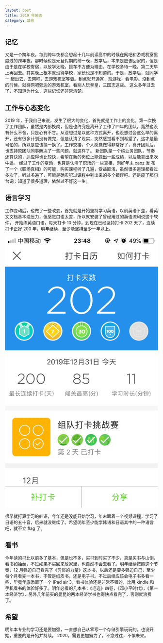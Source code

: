 ```yaml
---
layout: post
title: 2019 年总结
category: 其他
---
```


## 记忆
又是一个跨年夜，每到跨年夜都会想起十几年前读高中的时候在网吧和游戏机室里度过的跨年夜。那时候也是元旦假期的前一晚，放学后，本来是应该回家的，但是
由于是在学校寄宿，以放学太晚，搭车不方便为理由，在学校多待一晚，第二天早上再回去。其实晚上根本就没待学校，家长也是不知道的。于是，放学后，就同学一
起出去，去网吧，去游戏机室等着。到点就开通宵，玩游戏，看电影。没到点的时候，就待网吧旁边的游戏机室，看别人玩拳皇，三国志这些。
这么多年过去了，不知道为什么，这些记忆还非常清楚。  

## 工作与心态变化
2019 年，于我自己来说，发生了很大的变化，首先就是工作上的变化。第一次换了工作团队，虽然是内部换岗，但是也终究是离开了工作了四年的团队，竟然也没有什么不舍，只是心有不甘。从没想过是以这种方式离开，也没想过会这么早的离开，还有很多计划没有做完，但是认清了现实，突然感觉看不到希望了，这才是最可怕的，所以是应该换一换了。工作交接，个人感觉做得非常好了，离开团队后，也支持原团队同事解决了一些问题，就这样了。
新团队是一个纯业务团队，节奏还算快的，适应得也比较快，希望在新的岗位上能做出一些成绩，以后能拿出来吹牛逼。  经过了工作的变动，也算是认清了职场的一些真相，刚好年末 caoz 发
布了一个《职场真相》的可能，购买课程听了几遍，受益匪浅，虽然很多道理都看过多次了，听过多遍了，可能是确实犯过课程中列出来的多个错误吧。还是应了那句台词：知道了很多道理，依然过不好这一生。  

## 语言学习
工作变动后，也做了一些改变，首先就是开始坚持学习英语，以前英语不差，看英文文档基本没压力，但感觉口语太差，所以就安装了曾经用过的英语流利说这个软件，
开始练英语口语，每天打卡 10 分钟，到现在已经坚持打卡 202 天了，连续打卡正好 200 年，明年继续，至少能坚持至少一年以上。

![流利说打卡](/images/posts/IMG_4869.PNG)  

很早就打算学习的韩语，今年还是没能开始学习，年末跟着一个视频课程，学习了日语的五十音，后来就没继续了。希望明年至少能学韩语和日语其中的一种语言吧，就不立 flag 了。  

## 看书
今年读的书比以前多了基本，但是也不多，买书到时买了不少，真是买书与山倒，看书如抽丝，不过如果不买回来放家里，也自然不会去看了。明年继续按照这个节奏，12 月强迫自己看完了《习惯的力量》这本书，以后还是要多强迫自己，至少每个月看完一本书，不管是纸质书，还是电子书。不过后续应该会电子书多看一些，毕竟年底添置了一个 iPad air 3，看书体验还是非常不错的，比用 kindle 和手机看书的体验好多了。明年必看的几本书：《毛选》四卷，《邓小平时代》，《第一本经济学》，另外几年前买的曼昆的两本经济学书也得快点看完了，否则就浪费了。

## 希望
明年本专业的学习还是要加强，一直想自己从零写一个存储引擎玩玩的，也没开始，重要的是开始并持续。
2020，需要更加努力了，不念过往，不惧未来。
